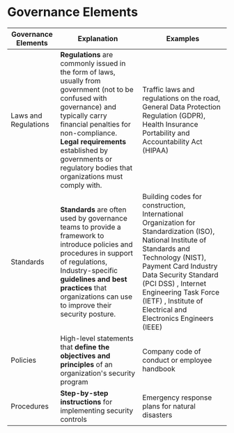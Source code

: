 # Governance Elements
| Governance Elements | Explanation                                                                 | Examples        |
|---------------------|-----------------------------------------------------------------------------|---------------------------------|
| Laws and Regulations|  **Regulations** are commonly issued in the form of laws, usually from government (not to be confused with governance) and typically carry financial penalties for non-compliance. **Legal requirements** established by governments or regulatory bodies that organizations must comply with. | Traffic laws and regulations on the road, General Data Protection Regulation (GDPR), Health Insurance Portability and Accountability Act (HIPAA) |
| Standards           | **Standards** are often used by governance teams to provide a framework to introduce policies and procedures in support of regulations, Industry-specific **guidelines and best practices** that organizations can use to improve their security posture. | Building codes for construction, International Organization for Standardization (ISO), National Institute of Standards and Technology (NIST),  Payment Card Industry Data Security Standard (PCI DSS) , Internet Engineering Task Force (IETF) , Institute of Electrical and Electronics Engineers (IEEE) |
| Policies            | High-level statements that **define the objectives and principles** of an organization's security program | Company code of conduct or employee handbook |
| Procedures          | **Step-by-step instructions** for implementing security controls   | Emergency response plans for natural disasters |


